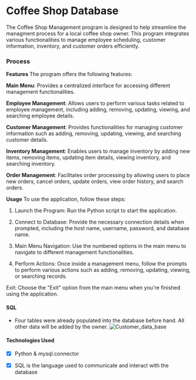 # Coffee Shop Database
The Coffee Shop Management program is designed to help streamline the managment process for a local coffee shop owner. This program integrates various functionalities to manage employee scheduling, customer information, inventory, and customer orders efficiently.
### Process
**Features** 
The program offers the following features:

**Main Menu**: Provides a centralized interface for accessing different management functionalities.

**Employee Management**: Allows users to perform various tasks related to employee management, including adding, removing, updating, viewing, and searching employee details.

**Customer Management**: Provides functionalities for managing customer information such as adding, removing, updating, viewing, and searching customer details.

**Inventory Management**: Enables users to manage inventory by adding new items, removing items, updating item details, viewing inventory, and searching inventory.

**Order Management**: Facilitates order processing by allowing users to place new orders, cancel orders, update orders, view order history, and search orders.

**Usage**
To use the application, follow these steps:

1. Launch the Program: Run the Python script to start the application.

2. Connect to Database: Provide the necessary connection details when prompted, including the host name, username, password, and database name.

3. Main Menu Navigation: Use the numbered options in the main menu to navigate to different management functionalities.

4. Perform Actions: Once inside a management menu, follow the prompts to perform various actions such as adding, removing, updating, viewing, or searching records.

Exit: Choose the "Exit" option from the main menu when you're finished using the application.

#### SQL 
- Four tables were already populated into the database before hand. All other data will be added by the owner. 
![Customer_data_base](https://github.com/Stephanie-Thomas/Coffee-Shop-Database/assets/107421799/cad1ce6e-6b55-4ebe-bc42-b415587a9172)


#### Technologies Used
- [x] Python & mysql.connector
- [x] SQL is the language used to communicate and interact with the database

